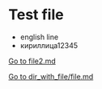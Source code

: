 # Test file

- english line
- кириллица12345

[Go to file2.md](file2.md)

[Go to dir_with_file/file.md](dir_with_file/file.md)
